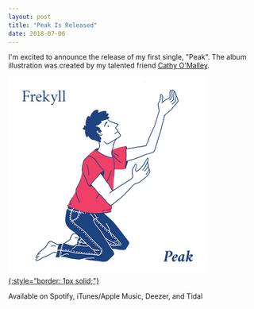 ```yaml
---
layout: post
title: "Peak Is Released"
date: 2018-07-06
---
```


I'm excited to announce the release of my first single, "Peak". The album illustration was created by my talented friend [Cathy O'Malley](https://www.cathyomalleyillustration.com).

[![Peak album artwork](/assets/img/peak.jpg){:style="border: 1px solid;"}](https://artist.landr.com/music/800739592124)

Available on Spotify, iTunes/Apple Music, Deezer, and Tidal
